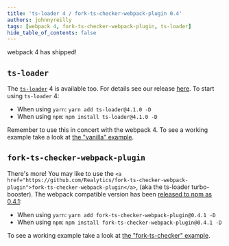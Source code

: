 ```yaml
---
title: 'ts-loader 4 / fork-ts-checker-webpack-plugin 0.4'
authors: johnnyreilly
tags: [webpack 4, fork-ts-checker-webpack-plugin, ts-loader]
hide_table_of_contents: false
---
```


webpack 4 has shipped!

## `ts-loader`

The [`ts-loader`](https://github.com/TypeStrong/ts-loader) 4 is available too. For details see our release [here](https://github.com/TypeStrong/ts-loader/releases/tag/v4.0.0). To start using `ts-loader` 4:

- When using `yarn`: `yarn add ts-loader@4.1.0 -D`
- When using `npm`: `npm install ts-loader@4.1.0 -D`

Remember to use this in concert with the webpack 4. To see a working example take a look at [the "vanilla" example](https://github.com/johnnyreilly/ts-loader/tree/master/examples/vanilla).

## `fork-ts-checker-webpack-plugin`

There's more! You may like to use the `<a href="https://github.com/Realytics/fork-ts-checker-webpack-plugin">fork-ts-checker-webpack-plugin</a>`, (aka the ts-loader turbo-booster). The webpack compatible version has been [released to npm as 0.4.1](https://github.com/Realytics/fork-ts-checker-webpack-plugin/releases/tag/v0.4.1):

- When using `yarn`: `yarn add fork-ts-checker-webpack-plugin@0.4.1 -D`
- When using `npm`: `npm install fork-ts-checker-webpack-plugin@0.4.1 -D`

To see a working example take a look at [the "fork-ts-checker" example](https://github.com/johnnyreilly/ts-loader/tree/master/examples/fork-ts-checker).
